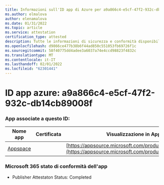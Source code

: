 ```yaml
---
title: Informazioni sull'ID app di Azure per a9a866c4-e5cf-47f2-932c-db14cb89008f
ms.author: elmalova
author: elenamalova
ms.date: 01/31/2022
ms.topic: article
ms.service: attestation
certification_type: attested
description: Tutte le informazioni di sicurezza e conformità disponibili per a9a866c4-e5cf-47f2-932c-db14cb89008f.
ms.openlocfilehash: d9866ce477b38b6f44ad850c551053fb69726f1c
ms.sourcegitcommit: 58f40775dd4adee3a6037a74e4ccd98823f4832c
ms.translationtype: MT
ms.contentlocale: it-IT
ms.lasthandoff: 02/01/2022
ms.locfileid: "62301441"
---
```

# <a name="azure-app-id-a9a866c4-e5cf-47f2-932c-db14cb89008f"></a>ID app azure: a9a866c4-e5cf-47f2-932c-db14cb89008f


### <a name="apps-associated-with-this-id"></a>App associate a questo ID:
| **Nome app** | **Certificata** | **Visualizzazione in AppSource** |
|--------------|---------------|-----------------------|
| [Appspace](https://docs.microsoft.com/microsoft-365-app-certification/forward/WA200001738) |  | [https://appsource.microsoft.com/product/office/WA200001738](https://appsource.microsoft.com/product/office/WA200001738) |

### <a name="microsoft-365-app-compliance-status"></a>Microsoft 365 stato di conformità dell'app
- Publisher Attestaton Status: Completed
